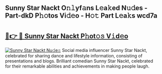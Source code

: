 ## Sunny Star Nackt O𝚗𝚕yf𝚊ns L𝚎a𝚔ed N𝚞𝚍es - Part-dkD P𝚑𝚘tos Vi𝚍𝚎o - H𝚘𝚝 Part L𝚎a𝚔s wcd7a

# <h2><a href="http://kf46ce2.oniu.top/?m=Sunny+Star+Nackt">🔗👉 🔴 Sunny Star Nackt P𝚑ot𝚘𝚜 V𝚒d𝚎o</a></h2>

[![Sunny Star Nackt Nu𝚍e𝚜](https://i.imgur.com/0qMVB7G.gif)](http://kf46ce2.oniu.top/?m=Sunny+Star+Nackt)
Social media influencer Sunny Star Nackt, celebrated for sharing dance and lifestyle information, consisting of presentations and blogs. Brilliant comedian Sunny Star Nackt, celebrated for their remarkable abilities and achievements in making people laugh.  
